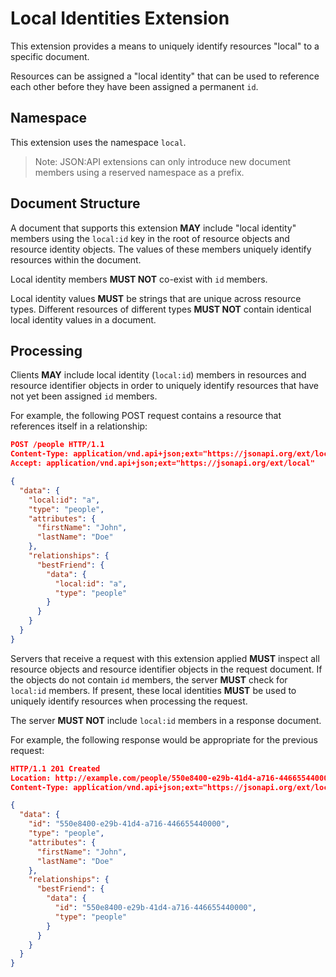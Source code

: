 # Local Identities Extension

This extension provides a means to uniquely identify resources "local" to a
specific document.

Resources can be assigned a "local identity" that can be used to reference each
other before they have been assigned a permanent `id`.

## <a href="#namespace" id="namespace" class="headerlink"></a> Namespace

This extension uses the namespace `local`.

> Note: JSON:API extensions can only introduce new document members using a
> reserved namespace as a prefix.

## <a href="#document-structure" id="document-structure" class="headerlink"></a> Document Structure

A document that supports this extension **MAY** include "local identity" members
using the `local:id` key in the root of resource objects and resource identity
objects. The values of these members uniquely identify resources within the
document.

Local identity members **MUST NOT** co-exist with `id` members.

Local identity values **MUST** be strings that are unique across resource types.
Different resources of different types **MUST NOT** contain identical local
identity values in a document.

## <a href="#processing" id="processing" class="headerlink"></a> Processing

Clients **MAY** include local identity (`local:id`) members in resources and
resource identifier objects in order to uniquely identify resources that have
not yet been assigned `id` members.

For example, the following POST request contains a resource that references
itself in a relationship:

```json
POST /people HTTP/1.1
Content-Type: application/vnd.api+json;ext="https://jsonapi.org/ext/local"
Accept: application/vnd.api+json;ext="https://jsonapi.org/ext/local"

{
  "data": {
    "local:id": "a",
    "type": "people",
    "attributes": {
      "firstName": "John",
      "lastName": "Doe"
    },
    "relationships": {
      "bestFriend": {
        "data": {
          "local:id": "a",
          "type": "people"
        }
      }
    }
  }
}
```

Servers that receive a request with this extension applied **MUST** inspect
all resource objects and resource identifier objects in the request document.
If the objects do not contain `id` members, the server **MUST** check for
`local:id` members. If present, these local identities **MUST** be used to
uniquely identify resources when processing the request.

The server **MUST NOT** include `local:id` members in a response document.

For example, the following response would be appropriate for the previous
request:

```json
HTTP/1.1 201 Created
Location: http://example.com/people/550e8400-e29b-41d4-a716-446655440000
Content-Type: application/vnd.api+json;ext="https://jsonapi.org/ext/local"

{
  "data": {
    "id": "550e8400-e29b-41d4-a716-446655440000",
    "type": "people",
    "attributes": {
      "firstName": "John",
      "lastName": "Doe"
    },
    "relationships": {
      "bestFriend": {
        "data": {
          "id": "550e8400-e29b-41d4-a716-446655440000",
          "type": "people"
        }
      }
    }
  }
}
```
